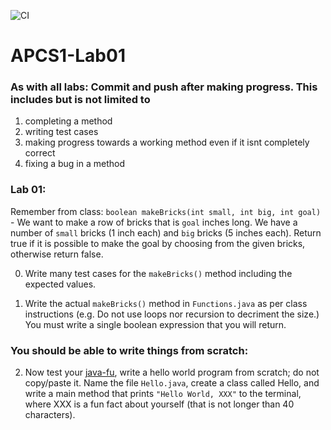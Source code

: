 ![CI](https://github.com/stuycs-k/_REPONAME_/actions/workflows/ci.yml/badge.svg)

# APCS1-Lab01

### As with all labs: Commit and push after making progress. This includes but is not limited to 

1. completing a method
2. writing test cases
3. making progress towards a working method even if it isnt completely correct
4. fixing a bug in a method

### Lab 01:

Remember from class: `boolean makeBricks(int small, int big, int goal)` - We want to make a row of bricks that is `goal` inches long. We have a number of `small` bricks (1 inch each) and `big` bricks (5 inches each). Return true if it is possible to make the goal by choosing from the given bricks, otherwise return false.

0. Write many test cases for the `makeBricks()` method including the expected values. 

1. Write the actual `makeBricks()` method in `Functions.java` as per class instructions (e.g. Do not use loops nor recursion to decriment the size.) You must write a single boolean expression that you will return.

### You should be able to write things from scratch:

2. Now test your [java-fu](https://en.wiktionary.org/wiki/-fu), write a hello world program from scratch; do not copy/paste it. Name the file `Hello.java`, create a class called Hello, and write a main method that prints `"Hello World, XXX"` to the terminal, where XXX is a fun fact about yourself (that is not longer than 40 characters).

